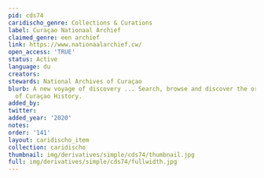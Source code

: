 ```yaml
---
pid: cds74
caridischo_genre: Collections & Curations
label: Curaçao Nationaal Archief
claimed_genre: een archief
link: https://www.nationaalarchief.cw/
open_access: 'TRUE'
status: Active
language: du
creators: 
stewards: National Archives of Curaçao
blurb: A new voyage of discovery ... Search, browse and discover the original sources
  of Curaçao History.
added_by: 
twitter: 
added_year: '2020'
notes: 
order: '141'
layout: caridischo_item
collection: caridischo
thumbnail: img/derivatives/simple/cds74/thumbnail.jpg
full: img/derivatives/simple/cds74/fullwidth.jpg
---
```

